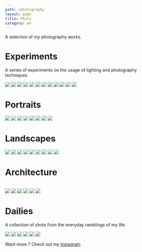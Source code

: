 ```yaml
---
path: /photography
layout: page
title: Photo
category: wh
---
```


A selection of my photography works.

# Experiments

A series of experiments on the usage of lighting and photography techniques
<br/>

<photo-grid>
<img src="experiments/b-22.jpg"/>
<img src="experiments/b-20.jpg"/>
<img src="experiments/b-23.jpg"/>
<img src="experiments/b-8.jpg"/>
<img src="experiments/b-12.jpg"/>
<img src="experiments/b-28.jpg"/>
<img src="experiments/b-2.jpg"/>
<img src="experiments/b-13.jpg"/>
<img src="experiments/b-1.jpg"/>
<img src="experiments/b-24.jpg"/>
<img src="experiments/b-29.jpg"/>
<img src="experiments/b-25.jpg"/>
</photo-grid>

# Portraits

<photo-grid>
<img src="portraits/b-9.jpg"/>
<img src="portraits/b-19.jpg"/>
<img src="portraits/b-18.jpg"/>
<img src="portraits/b-21.jpg"/>
<img src="portraits/ju2.jpg"/>
<img src="portraits/b-20.jpg"/>
<img src="portraits/b-24.jpg"/>
<img src="portraits/ju1.jpg"/>
</photo-grid>

# Landscapes

<photo-grid>
<img src="landscapes/b-34.jpg"/>
<img src="landscapes/b-27.jpg"/>
<img src="landscapes/b-39.jpg"/>
<img src="landscapes/b-33.jpg"/>
<img src="landscapes/b-37.jpg"/>
<img src="landscapes/b-40.jpg"/>
<img src="landscapes/b-46.jpg"/>
<img src="landscapes/b-38.jpg"/>
<img src="landscapes/b-35.jpg"/>
</photo-grid>

# Architecture

<br/>

<photo-grid>
<img src="architecture/a0.jpg"/>
<img src="architecture/a1.jpg"/>
<img src="architecture/a2.jpg"/>
<img src="architecture/b0.jpg"/>
<img src="architecture/b1.jpg"/>
<img src="architecture/b2.jpg"/>
</photo-grid>

# Dailies

A collection of shots from the everyday ramblings of my life.
<br/>

<photo-grid>
<img src="dailies/b-14.jpg"/>
<img src="dailies/b-30.jpg"/>
<img src="dailies/b-17.jpg"/>
<img src="dailies/b-16.jpg"/>
<img src="dailies/b-18.jpg"/>
<img src="dailies/b-4.jpg"/>
</photo-grid>

Want more ? Check out my [Instagram](https://instagram.com/maximetouroute)
